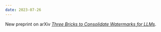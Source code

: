```yaml
---
date: 2023-07-26
---
```


New preprint on arXiv [*Three Bricks to Consolidate Watermarks for LLMs*](publications/threebricks/).
